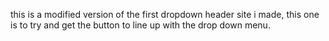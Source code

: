 this is a modified version of the first dropdown header site i made, this one is to try and get the button to line up with the drop down menu.
